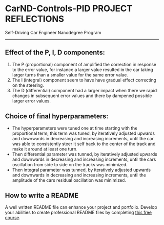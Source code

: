 # CarND-Controls-PID PROJECT REFLECTIONS
Self-Driving Car Engineer Nanodegree Program

---


## Effect of the P, I, D components: 
1. The P (proportional) component of amplified the correction in response to the error value, for instance a larger value resulted in the car taking larger turns than a smaller value for the same error value.
2. The I (integral) component seem to have have gradual effect correcting on the steering.
3. The D (differential) component had a larger impact when there we rapid changes in subsequent error values and there by dampened possible larger error values.

## Choice of final hyperparameters:
- The hyperparameters were tuned one at time starting with the proportional term, this term was tuned, by iteratively adjusted upwards and downwards in decreasing and increasing increments,  until the car was able to consistently steer it self back to the center of the track and make it around at least one turn.
- Then differential parameter was tunned, by iteratively adjusted upwards and downwards in decreasing and increasing increments, until the cars oscillation from side to side on the tracks was minimized.
- Then integral parameter was tunned, by iteratively adjusted upwards and downwards in decreasing and increasing increments, until the amplitude of the cars residual oscillation was minimized.


## How to write a README
A well written README file can enhance your project and portfolio.  Develop your abilities to create professional README files by completing [this free course](https://www.udacity.com/course/writing-readmes--ud777).

